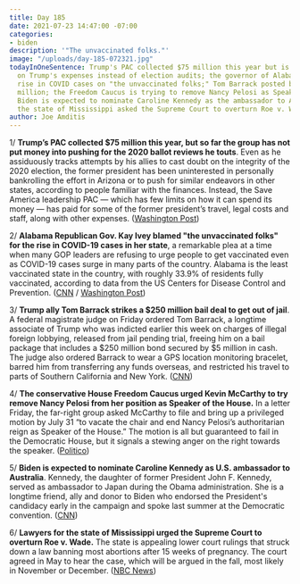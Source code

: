 ```yaml
---
title: Day 185
date: 2021-07-23 14:47:00 -07:00
categories:
- biden
description: '"The unvaccinated folks."'
image: "/uploads/day-185-072321.jpg"
todayInOneSentence: Trump's PAC collected $75 million this year but is spending it
  on Trump's expenses instead of election audits; the governor of Alabama blamed the
  rise in COVID cases on "the unvaccinated folks;" Tom Barrack posted bail for $250
  million; the Freedom Caucus is trying to remove Nancy Pelosi as Speaker of the House;
  Biden is expected to nominate Caroline Kennedy as the ambassador to Australia; and
  the state of Mississippi asked the Supreme Court to overturn Roe v. Wade.
author: Joe Amditis
---
```


1/ **Trump’s PAC collected $75 million this year, but so far the group has not put money into pushing for the 2020 ballot reviews he touts**. Even as he assiduously tracks attempts by his allies to cast doubt on the integrity of the 2020 election, the former president has been uninterested in personally bankrolling the effort in Arizona or to push for similar endeavors in other states, according to people familiar with the finances. Instead, the Save America leadership PAC — which has few limits on how it can spend its money — has paid for some of the former president’s travel, legal costs and staff, along with other expenses. ([Washington Post](https://www.washingtonpost.com/politics/trump-pac-ballot-reviews/2021/07/22/d451fcaa-e596-11eb-934f-7e6c1927f261_story.html))

2/ **Alabama Republican Gov. Kay Ivey blamed "the unvaccinated folks" for the rise in COVID-19 cases in her state**, a remarkable plea at a time when many GOP leaders are refusing to urge people to get vaccinated even as COVID-19 cases surge in many parts of the country. Alabama is the least vaccinated state in the country, with roughly 33.9% of residents fully vaccinated, according to data from the US Centers for Disease Control and Prevention. ([CNN](https://www.cnn.com/2021/07/23/politics/alabama-governor-kay-ivey-unvaccinated-covid/index.html) / [Washington Post](https://www.washingtonpost.com/politics/2021/07/23/alabama-kay-ivey-unvaccinated-covid/))

3/ **Trump ally Tom Barrack strikes a $250 million bail deal to get out of jail**. A federal magistrate judge on Friday ordered Tom Barrack, a longtime associate of Trump who was indicted earlier this week on charges of illegal foreign lobbying, released from jail pending trial, freeing him on a bail package that includes a $250 million bond secured by $5 million in cash. The judge also ordered Barrack to wear a GPS location monitoring bracelet, barred him from transferring any funds overseas, and restricted his travel to parts of Southern California and New York. ([CNN](https://www.cnn.com/2021/07/23/politics/tom-barrack-bail-hearing/index.html))

4/ **The conservative House Freedom Caucus urged Kevin McCarthy to try remove Nancy Pelosi from her position as Speaker of the House.** In a letter Friday, the far-right group asked McCarthy to file and bring up a privileged motion by July 31 “to vacate the chair and end Nancy Pelosi’s authoritarian reign as Speaker of the House.” The motion is all but guaranteed to fail in the Democratic House, but it signals a stewing anger on the right towards the speaker. ([Politico](https://www.politico.com/news/2021/07/23/house-freedom-caucus-mccarthy-remove-pelosi-500647))

5/ **Biden is expected to nominate Caroline Kennedy as U.S. ambassador to Australia**. Kennedy, the daughter of former President John F. Kennedy, served as ambassador to Japan during the Obama administration. She is a longtime friend, ally and donor to Biden who endorsed the President's candidacy early in the campaign and spoke last summer at the Democratic convention. ([CNN](https://www.cnn.com/2021/07/23/politics/biden-caroline-kennedy-australia/index.html))

6/ **Lawyers for the state of Mississippi urged the Supreme Court to overturn Roe v. Wade.** The state is appealing lower court rulings that struck down a law banning most abortions after 15 weeks of pregnancy. The court agreed in May to hear the case, which will be argued in the fall, most likely in November or December. ([NBC News](https://www.nbcnews.com/politics/supreme-court/mississippi-asks-u-s-supreme-court-overturn-roe-v-wade-n1274808))